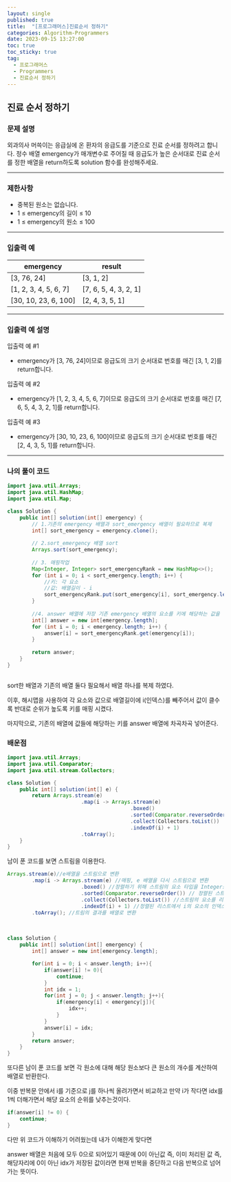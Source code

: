 ```yaml
---
layout: single
published: true
title:  "[프로그래머스]진료순서 정하기"
categories: Algorithm-Programmers
date: 2023-09-15 13:27:00
toc: true
toc_sticky: true
tag:   
  - 프로그래머스
  - Programmers
  - 진료순서 정하기
---
```


## 진료 순서 정하기

### 문제 설명

외과의사 머쓱이는 응급실에 온 환자의 응급도를 기준으로 진료 순서를 정하려고 합니다. 정수 배열 emergency가 매개변수로 주어질 때 응급도가 높은 순서대로 진료 순서를 정한 배열을 return하도록 solution 함수를 완성해주세요.

----------------

### 제한사항

* 중복된 원소는 없습니다.
* 1 ≤ emergency의 길이 ≤ 10
* 1 ≤ emergency의 원소 ≤ 100


----------------

### 입출력 예


|emergency|	result|
|---|---|
|[3, 76, 24]	|[3, 1, 2]|
|[1, 2, 3, 4, 5, 6, 7]	|[7, 6, 5, 4, 3, 2, 1]|
|[30, 10, 23, 6, 100]	|[2, 4, 3, 5, 1]|

  
----------------
### 입출력 예 설명

입출력 예 #1  

* emergency가 [3, 76, 24]이므로 응급도의 크기 순서대로 번호를 매긴 [3, 1, 2]를 return합니다.
  

입출력 예 #2  

* emergency가 [1, 2, 3, 4, 5, 6, 7]이므로 응급도의 크기 순서대로 번호를 매긴 [7, 6, 5, 4, 3, 2, 1]를 return합니다.
  

입출력 예 #3  

* emergency가 [30, 10, 23, 6, 100]이므로 응급도의 크기 순서대로 번호를 매긴 [2, 4, 3, 5, 1]를 return합니다.



----------------

### 나의 풀이 코드

```java
import java.util.Arrays;
import java.util.HashMap;
import java.util.Map;

class Solution {
    public int[] solution(int[] emergency) {
        // 1.기존의 emergency 배열과 sort_emergency 배열이 필요하므로 복제
        int[] sort_emergency = emergency.clone();
        
        // 2.sort_emergency 배열 sort
        Arrays.sort(sort_emergency);
        
        // 3. 매핑작업 
        Map<Integer, Integer> sort_emergencyRank = new HashMap<>();
        for (int i = 0; i < sort_emergency.length; i++) {
            //키: 각 요소  
            //값: 배열길이 - i
            sort_emergencyRank.put(sort_emergency[i], sort_emergency.length - i);
        }
        
        //4. answer 배열에 저장 기존 emergency 배열의 요소를 키에 해당하는 값을 넣어주기
        int[] answer = new int[emergency.length];
        for (int i = 0; i < emergency.length; i++) {
            answer[i] = sort_emergencyRank.get(emergency[i]);
        }
        
        return answer;
    }
}



```
<p>
sort한 배열과 기존의 배열 둘다 필요해서 배열 하나를 복제 하였다.
</p>

<p>
이후, 해시맵을 사용하여 각 요소와 값으로 배열길이에 i(인덱스)를 빼주어서 값이 클수록 반대로 순위가 높도록 키를 매핑 시켰다.
</p>

<p>
마지막으로, 기존의 배열에 값들에 해당하는 키를 answer 배열에 차곡차곡 넣어준다.
</p>


<p>

</p>


### 배운점

```java
import java.util.Arrays;
import java.util.Comparator;
import java.util.stream.Collectors;

class Solution {
    public int[] solution(int[] e) {
        return Arrays.stream(e)
                        .map(i -> Arrays.stream(e)
                                        .boxed()
                                        .sorted(Comparator.reverseOrder())
                                        .collect(Collectors.toList())
                                        .indexOf(i) + 1)
                        .toArray();
    }
}
```

<p>
남이 푼 코드를 보면 스트림을 이용한다.
</p>

```java
Arrays.stream(e)//e배열을 스트림으로 변환
        .map(i -> Arrays.stream(e) //매핑, e 배열을 다시 스트림으로 변환
                        .boxed() //정렬하기 위해 스트림의 요소 타입을 Integer로 변경
                        .sorted(Comparator.reverseOrder()) // 정렬된 스트림을 생성 
                        .collect(Collectors.toList()) //스트림의 요소를 리스트로 collect
                        .indexOf(i) + 1) //정렬된 리스트에서 i의 요소의 인덱스를 찾아서 1을 더함.
        .toArray(); //트림의 결과를 배열로 변환
```










<br>

```java
class Solution {
    public int[] solution(int[] emergency) {
        int[] answer = new int[emergency.length];

        for(int i = 0; i < answer.length; i++){
            if(answer[i] != 0){
                continue;
            }
            int idx = 1;
            for(int j = 0; j < answer.length; j++){
                if(emergency[i] < emergency[j]){
                    idx++;
                }
            }
            answer[i] = idx;
        }
        return answer;
    }
}
```

<p>
또다른 남이 푼 코드를 보면 각 원소에 대해 해당 원소보다 큰 원소의 개수를 계산하여 배열로 반환한다.
</p>



<p>
이중 반복문 안에서 i를 기준으로 j를 하나씩 올려가면서 비교하고 만약 i가 작다면 idx를 1씩 더해가면서 해댱 요소의 순위를 낮추는것이다.
</p>


```java
if(answer[i] != 0) {
    continue;
}
```
<p>
다만 위 코드가 이해하기 어려웠는데 내가 이해한게 맞다면
</p>

<p>
answer 배열은 처음에 모두 0으로 되어있기 때문에 0이 아닌값 즉, 이미 처리된 값 즉, 해당자리에 0이 아닌 idx가 저장된 값이라면 현재 반복을 중단하고 다음 반복으로 넘어가는 뜻이다.
</p>